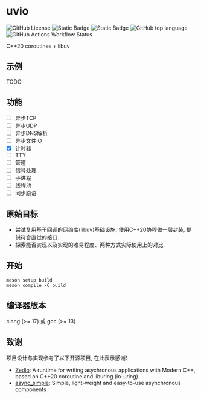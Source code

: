 # uvio

![GitHub License](https://img.shields.io/github/license/uchenily/uvio)
![Static Badge](https://img.shields.io/badge/c%2B%2B20-Coroutines-orange)
![Static Badge](https://img.shields.io/badge/standard-c%2B%2B20-blue?logo=cplusplus)
![GitHub top language](https://img.shields.io/github/languages/top/uchenily/uvio)
![GitHub Actions Workflow Status](https://img.shields.io/github/actions/workflow/status/uchenily/uvio/ci.yaml)

C++20 coroutines + libuv

## 示例

TODO

## 功能

- [ ] 异步TCP
- [ ] 异步UDP
- [ ] 异步DNS解析
- [ ] 异步文件IO
- [x] 计时器
- [ ] TTY
- [ ] 管道
- [ ] 信号处理
- [ ] 子进程
- [ ] 线程池
- [ ] 同步原语

## 原始目标

- 尝试复用基于回调的网络库(libuv)基础设施, 使用C++20协程做一层封装, 提供符合直觉的接口.
- 探索能否实现以及实现的难易程度、两种方式实际使用上的对比.

## 开始

```shell
meson setup build
meson compile -C build
```

## 编译器版本

clang (>= 17) 或 gcc (>= 13)

## 致谢

项目设计与实现参考了以下开源项目, 在此表示感谢!

- [Zedio](https://github.com/8sileus/zedio): A runtime for writing asychronous applications with Modern C++, based on C++20 coroutine and liburing (io-uring)
- [async_simple](https://github.com/alibaba/async_simple): Simple, light-weight and easy-to-use asynchronous components
